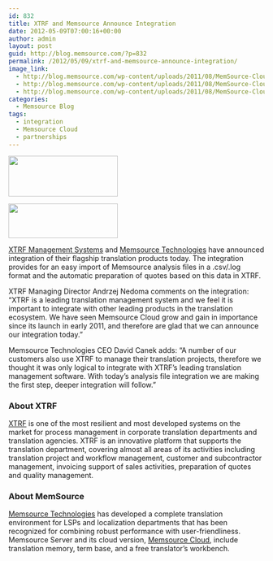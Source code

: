 ```yaml
---
id: 832
title: XTRF and Memsource Announce Integration
date: 2012-05-09T07:00:16+00:00
author: admin
layout: post
guid: http://blog.memsource.com/?p=832
permalink: /2012/05/09/xtrf-and-memsource-announce-integration/
image_link:
  - http://blog.memsource.com/wp-content/uploads/2011/08/MemSource-Cloud.png
  - http://blog.memsource.com/wp-content/uploads/2011/08/MemSource-Cloud.png
  - http://blog.memsource.com/wp-content/uploads/2011/08/MemSource-Cloud.png
categories:
  - Memsource Blog
tags:
  - integration
  - Memsource Cloud
  - partnerships
---
```

[<img class=" size-full wp-image-836 alignleft" title="xtrf-logo" src="/wp-content/uploads/2012/05/xtrf-logo.jpg" alt="" width="215" height="80" />](http://www.xtrf.eu/)

[<img class=" size-full wp-image-838 alignleft" title="Memsource Cloud" src="/wp-content/uploads/2012/05/MemSource-Cloud1.png" alt="" width="215" height="68" />](http://www.memsource.com/)

[XTRF Management Systems](http://www.xtrf.eu/) and [Memsource Technologies](http://www.memsource.com/) have announced integration of their flagship translation products today. The integration provides for an easy import of Memsource analysis files in a .csv/.log format and the automatic preparation of quotes based on this data in XTRF.<!--more-->

XTRF Managing Director Andrzej Nedoma comments on the integration: &#8220;XTRF is a leading translation management system and we feel it is important to integrate with other leading products in the translation ecosystem. We have seen Memsource Cloud grow and gain in importance since its launch in early 2011, and therefore are glad that we can announce our integration today.&#8221;

Memsource Technologies CEO David Canek adds: &#8220;A number of our customers also use XTRF to manage their translation projects, therefore we thought it was only logical to integrate with XTRF&#8217;s leading translation management software. With today&#8217;s analysis file integration we are making the first step, deeper integration will follow.&#8221;

### About XTRF

[XTRF](http://www.xtrf.eu/) is one of the most resilient and most developed systems on the market for process management in corporate translation departments and translation agencies. XTRF is an innovative platform that supports the translation department, covering almost all areas of its activities including translation project and workflow management, customer and subcontractor management, invoicing support of sales activities, preparation of quotes and quality management.

### About MemSource

[Memsource Technologies](http://www.memsource.com/) has developed a complete translation environment for LSPs and localization departments that has been recognized for combining robust performance with user-friendliness. Memsource Server and its cloud version, [Memsource Cloud](http://www.memsource.com/), include translation memory, term base, and a free translator&#8217;s workbench.
